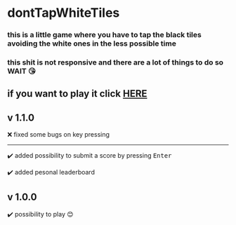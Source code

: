 # dontTapWhiteTiles
### this is a little game where you have to tap the black tiles avoiding the white ones in the less possible time</br>
### this shit is not responsive and there are a lot of things to do so WAIT 😘</br>
## if you want to play it click [HERE](https://lucaparmeggiani.github.io/dontTapWhiteTiles.github.io/dontTapWhiteTiles/)</br>

## v 1.1.0
❌ fixed some bugs on key pressing<hr>
<p>✔️ added possibility to submit a score by pressing <kbd>Enter</kbd><p>
<p>✔️ added pesonal leaderboard</p>

## v 1.0.0
✔️ possibility to play 😊

